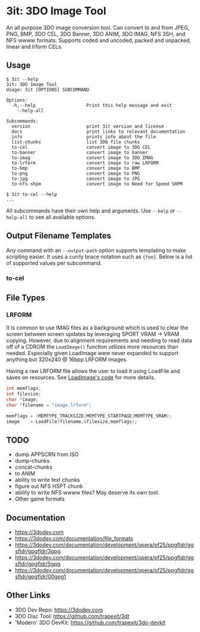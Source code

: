# 3it: 3DO Image Tool

An all purpose 3DO image conversion tool. Can convert to and from JPEG, PNG,
BMP, 3DO CEL, 3DO Banner, 3DO ANIM, 3DO IMAG, NFS 3SH, and NFS wwww formats.
Supports coded and uncoded, packed and unpacked, linear and lrform CELs.


## Usage

```
$ 3it --help
3it: 3DO Image Tool
Usage: 3it [OPTIONS] SUBCOMMAND

Options:
  -h,--help                   Print this help message and exit
    --help-all

Subcommands:
  version                     print 3it version and license
  docs                        print links to relevant documentation
  info                        prints info about the file
  list-chunks                 list 3DO file chunks
  to-cel                      convert image to 3DO CEL
  to-banner                   convert image to banner
  to-imag                     convert image to 3DO IMAG
  to-lrform                   convert image to raw LRFORM
  to-bmp                      convert image to BMP
  to-png                      convert image to PNG
  to-jpg                      convert image to JPG
  to-nfs-shpm                 convert image to Need for Speed SHPM

$ 3it to-cel --help
...
```

All subcommands have their own help and arguments. Use `--help` or
`--help-all` to see all available options.

## Output Filename Templates

Any command with an `--output-path` option supports templating to make
scripting easier. It uses a currly brace notation such as
`{foo}`. Below is a list of supported values per subcommand.

### to-cel

## File Types

### LRFORM

It is common to use IMAG files as a background which is used to clear
the screen between screen updates by leveraging SPORT VRAM -> VRAM
copying. However, due to alignment requirements and needing to read
data off of a CDROM the `LoadImage()` function utilizes more resources
than needed. Especially given LoadImage were never expanded to support
anything but 320x240 @ 16bpp LRFORM images.

Having a raw LRFORM file allows the user to load it using
LoadFile and saves on resources. See [LoadImage's
code](https://github.com/trapexit/portfolio_os/blob/master/src/libs/lib3DO/DisplayUtils/LoadImage.c)
for more details.


```C
int memflags;
int filesize;
char *image;
char *filename = "image.lrform";

memflags = (MEMTYPE_TRACKSIZE|MEMTYPE_STARTPAGE|MEMTYPE_VRAM);
image    = LoadFile(filename,&filesize,memflags);
```


## TODO

* dump APPSCRN from ISO
* dump-chunks
* concat-chunks
* to ANIM
* ability to write text chunks
* figure out NFS HSPT chunk
* ability to write NFS wwww files? May deserve its own tool.
* Other game formats


## Documentation

* https://3dodev.com
* https://3dodev.com/documentation/file_formats
* https://3dodev.com/documentation/development/opera/pf25/ppgfldr/ggsfldr/gpgfldr/3gpg
* https://3dodev.com/documentation/development/opera/pf25/ppgfldr/ggsfldr/gpgfldr/5gpg
* https://3dodev.com/documentation/development/opera/pf25/ppgfldr/ggsfldr/gpgfldr/00gpg1


## Other Links

* 3DO Dev Repo: https://3dodev.com
* 3DO Disc Tool: https://github.com/trapexit/3dt
* 'Modern' 3DO DevKit: https://github.com/trapexit/3do-devkit

